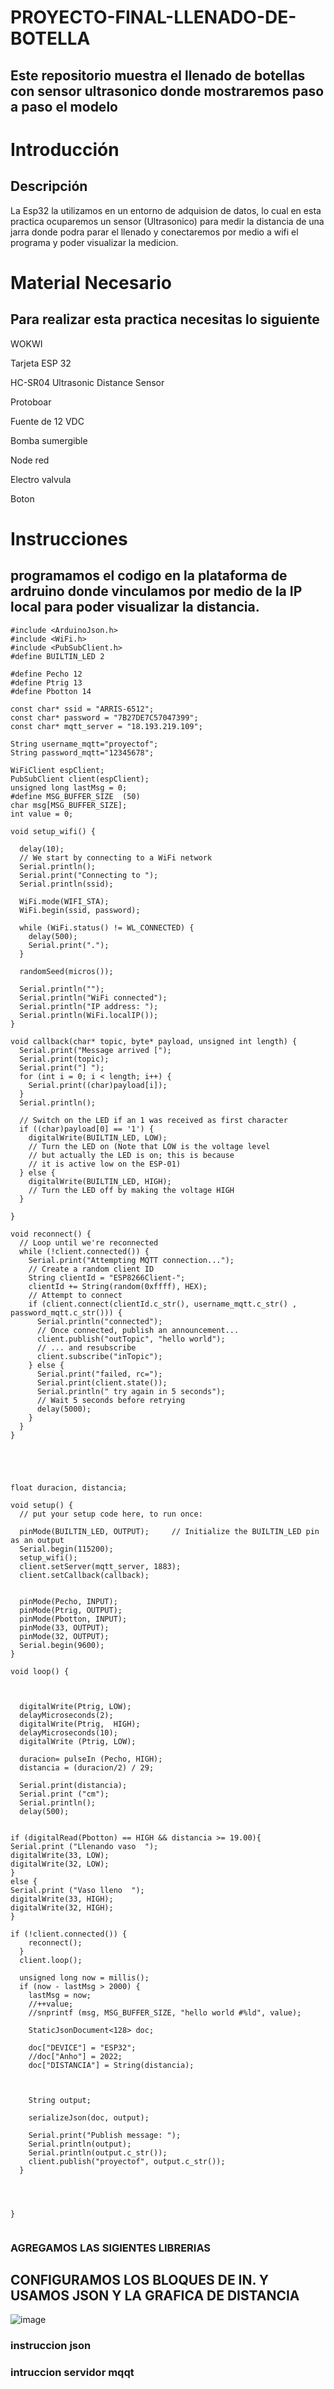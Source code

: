# PROYECTO-FINAL-LLENADO-DE-BOTELLA

## Este repositorio muestra el llenado de botellas con sensor ultrasonico donde mostraremos paso a paso el modelo 

# Introducción
## Descripción

La Esp32 la utilizamos en un entorno de adquision de datos, lo cual en esta practica ocuparemos un sensor (Ultrasonico) para medir la distancia de una jarra 
donde podra parar el llenado y conectaremos por medio a wifi el programa y poder visualizar la medicion.

# Material Necesario
## Para realizar esta practica necesitas lo siguiente

WOKWI

Tarjeta ESP 32

HC-SR04 Ultrasonic Distance Sensor

Protoboar

Fuente de 12 VDC

Bomba sumergible

Node red

Electro valvula

Boton 

# Instrucciones
## programamos el codigo en la plataforma de ardruino donde vinculamos por medio de la IP local para poder visualizar la distancia.
```
#include <ArduinoJson.h>
#include <WiFi.h>
#include <PubSubClient.h>
#define BUILTIN_LED 2

#define Pecho 12
#define Ptrig 13
#define Pbotton 14

const char* ssid = "ARRIS-6512";
const char* password = "7B27DE7C57047399";
const char* mqtt_server = "18.193.219.109";

String username_mqtt="proyectof";
String password_mqtt="12345678";

WiFiClient espClient;
PubSubClient client(espClient);
unsigned long lastMsg = 0;
#define MSG_BUFFER_SIZE  (50)
char msg[MSG_BUFFER_SIZE];
int value = 0;

void setup_wifi() {

  delay(10);
  // We start by connecting to a WiFi network
  Serial.println();
  Serial.print("Connecting to ");
  Serial.println(ssid);

  WiFi.mode(WIFI_STA);
  WiFi.begin(ssid, password);

  while (WiFi.status() != WL_CONNECTED) {
    delay(500);
    Serial.print(".");
  }

  randomSeed(micros());

  Serial.println("");
  Serial.println("WiFi connected");
  Serial.println("IP address: ");
  Serial.println(WiFi.localIP());
}

void callback(char* topic, byte* payload, unsigned int length) {
  Serial.print("Message arrived [");
  Serial.print(topic);
  Serial.print("] ");
  for (int i = 0; i < length; i++) {
    Serial.print((char)payload[i]);
  }
  Serial.println();

  // Switch on the LED if an 1 was received as first character
  if ((char)payload[0] == '1') {
    digitalWrite(BUILTIN_LED, LOW);   
    // Turn the LED on (Note that LOW is the voltage level
    // but actually the LED is on; this is because
    // it is active low on the ESP-01)
  } else {
    digitalWrite(BUILTIN_LED, HIGH);  
    // Turn the LED off by making the voltage HIGH
  }

}

void reconnect() {
  // Loop until we're reconnected
  while (!client.connected()) {
    Serial.print("Attempting MQTT connection...");
    // Create a random client ID
    String clientId = "ESP8266Client-";
    clientId += String(random(0xffff), HEX);
    // Attempt to connect
    if (client.connect(clientId.c_str(), username_mqtt.c_str() , password_mqtt.c_str())) {
      Serial.println("connected");
      // Once connected, publish an announcement...
      client.publish("outTopic", "hello world");
      // ... and resubscribe
      client.subscribe("inTopic");
    } else {
      Serial.print("failed, rc=");
      Serial.print(client.state());
      Serial.println(" try again in 5 seconds");
      // Wait 5 seconds before retrying
      delay(5000);
    }
  }
}





float duracion, distancia;

void setup() {
  // put your setup code here, to run once:

  pinMode(BUILTIN_LED, OUTPUT);     // Initialize the BUILTIN_LED pin as an output
  Serial.begin(115200);
  setup_wifi();
  client.setServer(mqtt_server, 1883);
  client.setCallback(callback);


  pinMode(Pecho, INPUT);
  pinMode(Ptrig, OUTPUT);
  pinMode(Pbotton, INPUT);
  pinMode(33, OUTPUT);
  pinMode(32, OUTPUT);
  Serial.begin(9600);
}

void loop() {



  digitalWrite(Ptrig, LOW);
  delayMicroseconds(2);
  digitalWrite(Ptrig,  HIGH);
  delayMicroseconds(10);
  digitalWrite (Ptrig, LOW);

  duracion= pulseIn (Pecho, HIGH);
  distancia = (duracion/2) / 29;

  Serial.print(distancia);
  Serial.print ("cm");
  Serial.println();
  delay(500);
  

if (digitalRead(Pbotton) == HIGH && distancia >= 19.00){
Serial.print ("Llenando vaso  ");
digitalWrite(33, LOW);
digitalWrite(32, LOW);
}
else {
Serial.print ("Vaso lleno  ");
digitalWrite(33, HIGH);
digitalWrite(32, HIGH);
}

if (!client.connected()) {
    reconnect();
  }
  client.loop();

  unsigned long now = millis();
  if (now - lastMsg > 2000) {
    lastMsg = now;
    //++value;
    //snprintf (msg, MSG_BUFFER_SIZE, "hello world #%ld", value);

    StaticJsonDocument<128> doc;

    doc["DEVICE"] = "ESP32";
    //doc["Anho"] = 2022;
    doc["DISTANCIA"] = String(distancia);
  
   

    String output;
    
    serializeJson(doc, output);

    Serial.print("Publish message: ");
    Serial.println(output);
    Serial.println(output.c_str());
    client.publish("proyectof", output.c_str());
  }




}


```
### AGREGAMOS LAS SIGIENTES LIBRERIAS
 
## CONFIGURAMOS LOS BLOQUES DE IN. Y USAMOS JSON Y LA GRAFICA DE DISTANCIA
![image](https://github.com/ErickRomeroRamos/PROYECTO-FINAL-LLENADO-DE-BOTELLA/assets/153964793/c46d18cb-1271-4123-adb4-30025bcb5323)
### instruccion json

### intruccion servidor mqqt






